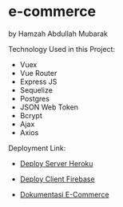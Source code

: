 # e-commerce

by Hamzah Abdullah Mubarak

Technology Used in this Project:
- Vuex
- Vue Router
- Express JS 
- Sequelize
- Postgres
- JSON Web Token
- Bcrypt
- Ajax
- Axios

Deployment Link:
- [Deploy Server Heroku](https://aqueous-mesa-53283.herokuapp.com/)

- [Deploy Client Firebase](https://orion-store-ecommerce.web.app)

- [Dokumentasi E-Commerce](https://documenter.getpostman.com/view/10895551/SzfAxRd8)
